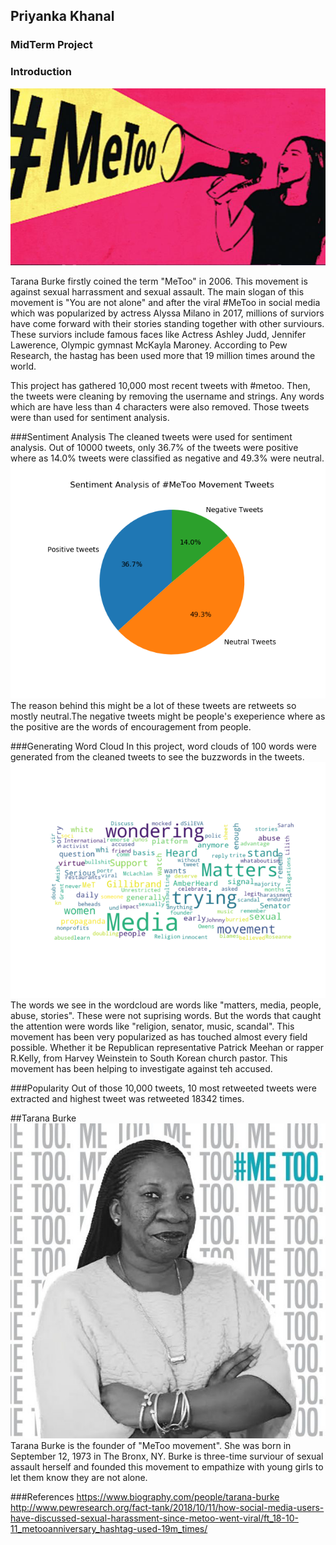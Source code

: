 ## Priyanka Khanal
### MidTerm Project
### Introduction
<img src="MeToo.jpeg">

Tarana Burke firstly coined the term "MeToo" in 2006. This movement is against sexual harrassment and sexual assault. The main slogan of this movement is "You are not alone" and after the viral #MeToo in social media which was popularized by actress Alyssa Milano in 2017, millions of surviors have come forward with their stories standing together with other surviours. These surviors include famous faces like Actress Ashley Judd, Jennifer Lawerence, Olympic gymnast McKayla Maroney. According to Pew Research, the hastag has been used more that 19 million times around the world.

This project has gathered 10,000 most recent tweets with #metoo. Then, the tweets were cleaning by removing the username and strings. Any words which are have less than 4 characters were also removed. Those tweets were than used for sentiment analysis.

###Sentiment Analysis
The cleaned tweets were used for sentiment analysis. Out of 10000 tweets, only 36.7% of the tweets were positive where as 14.0% tweets were classified as negative and 49.3% were neutral. 
<img src="sent_any.png">
The reason behind this might be a lot of these tweets are retweets so mostly neutral.The negative tweets might be people's exeperience where as the positive are the words of encouragement from people. 

###Generating Word Cloud
In this project, word clouds of 100 words were generated from the cleaned tweets to see the buzzwords in the tweets. 
<img src="wordcloud_metoo.png">
The words we see in the wordcloud are words like "matters, media, people, abuse, stories". These were not suprising words. But the words that caught the attention were words like "religion, senator, music, scandal". This movement has been very popularized as has touched almost every field possible. Whether it be Republican representative Patrick Meehan or rapper R.Kelly, from Harvey Weinstein to South Korean church pastor. This movement has been helping to investigate against teh accused. 

###Popularity
Out of those 10,000 tweets, 10 most retweeted tweets were extracted and highest tweet was retweeted 18342 times. 

##Tarana Burke
<img src="taranaburke.jpg">
Tarana Burke is the founder of "MeToo movement". She was born in September 12, 1973 in The Bronx, NY. Burke is three-time surviour of sexual assault herself and founded this movement to empathize with young girls to let them know they are not alone. 

###References
https://www.biography.com/people/tarana-burke
http://www.pewresearch.org/fact-tank/2018/10/11/how-social-media-users-have-discussed-sexual-harassment-since-metoo-went-viral/ft_18-10-11_metooanniversary_hashtag-used-19m_times/

